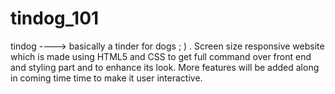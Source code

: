 # tindog_101
tindog ----> basically a tinder for dogs  ; ) . Screen size responsive website which is made using HTML5 and CSS to get full command over front end and styling part and to enhance its look. More features will be added along in coming time time to make it user interactive.
